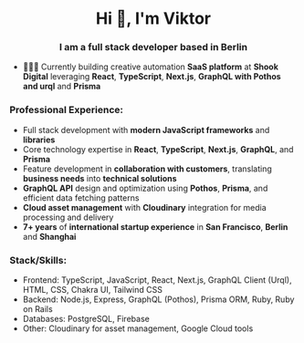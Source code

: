 <h1 align="center">Hi 👋, I'm Viktor</h1>
<h3 align="center">I am a full stack developer based in Berlin</h3>

- 👨🏻‍💻 Currently building creative automation **SaaS platform** at **Shook Digital** leveraging **React**, **TypeScript**, **Next.js**, **GraphQL with Pothos and urql** and **Prisma**

<h3 align="left">Professional Experience:</h3>

- Full stack development with **modern JavaScript frameworks** and **libraries**
- Core technology expertise in **React**, **TypeScript**, **Next.js**, **GraphQL**, and **Prisma**
- Feature development in **collaboration with customers**, translating **business needs** into **technical solutions**
- **GraphQL API** design and optimization using **Pothos**, **Prisma**, and efficient data fetching patterns
- **Cloud asset management** with **Cloudinary** integration for media processing and delivery
- **7+ years** of **international startup experience** in **San Francisco**, **Berlin** and **Shanghai**

<h3 align="left">Stack/Skills:</h3>

- Frontend: TypeScript, JavaScript, React, Next.js, GraphQL Client (Urql), HTML, CSS, Chakra UI, Tailwind CSS
- Backend: Node.js, Express, GraphQL (Pothos), Prisma ORM, Ruby, Ruby on Rails
- Databases: PostgreSQL, Firebase
- Other: Cloudinary for asset management, Google Cloud tools
